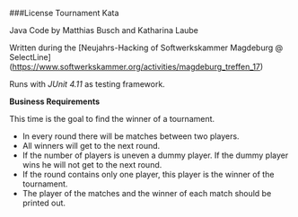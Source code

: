 ###License Tournament Kata

Java Code by Matthias Busch and Katharina Laube

Written during the [Neujahrs-Hacking of Softwerkskammer Magdeburg @ SelectLine] 
(https://www.softwerkskammer.org/activities/magdeburg_treffen_17)

Runs with *JUnit 4.11* as testing framework.

**Business Requirements**

This time is the goal to find the winner of a tournament. 
* In every round there will be matches between two players. 
* All winners will get to the next round.
* If the number of players is uneven a dummy player. If the dummy player wins he will not get to the next round.
* If the round contains only one player, this player is the winner of the tournament.
* The player of the matches and the winner of each match should be printed out.